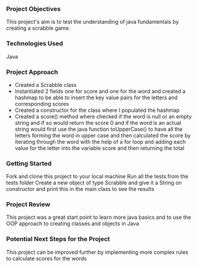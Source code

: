 ### Project Objectives

This project's aim is to test the understanding of java fundamentals by creating a scrabble game.


### Technologies Used

Java

### Project Approach

* Created a Scrabble class
* Instantiated 2 fields one for score and one for the word and created a hashmap to be able to insert the key value pairs for the letters and corresponding scores
* Created a constructor for the class where I populated the hashmap
* Created a score() method where checked if the word is null or an empty string and if so would return the score 0 and if the word is an actual string would first 
use the java function toUpperCase() to have all the letters forming the word in upper case and then calculated the score by iterating through the word with the help
of a for loop and adding each value for the letter into the variable score and then returning the total

### Getting Started

Fork and clone this project to your local machine
Run all the tests from the tests folder
Create a new object of type Scrabble and give it a String on constructor and print this in the main class to see the results

### Project Review

This project was a great start point to learn more java basics and to use the OOP approach to creating classes and objects in Java

### Potential Next Steps for the Project

This project can be improved further by implementing more complex rules to calculate scores for the words
